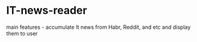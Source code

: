 # IT-news-reader

main features - accumulate It news from Habr, Reddit, and etc and display them to user